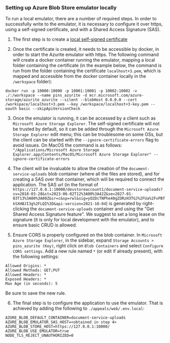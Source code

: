 ### Setting up Azure Blob Store emulator locally

To run a local emulator, there are a number of required steps. In order to successfully write to the emulator, it is necessary to configure it over https, using a self-signed certificate, and with a Shared Access Signature (SAS).

1. The first step is to create a [local self-signed certificate](./self-signed-ssl.md)

2. Once the certificate is created, it needs to be accessible by docker, in order to start the Azurite emulator with https.
   The following command will create a docker container running the emulator, mapping a local folder containing the certificate (in the example below, the command is run from the folder containing the certificate `localhost+3.pem`, which is mapped and accessible from the docker container locally in the `/workspace` folder):

`docker run -p 10000:10000 -p 10001:10001 -p 10002:10002 -v ./:/workspace --name pins_azurite -d mcr.microsoft.com/azure-storage/azurite azurite --silent --blobHost 0.0.0.0 --cert /workspace/localhost+3.pem --key /workspace/localhost+3-key.pem --oauth basic --skipApiVersionCheck`

3. Once the emulator is running, it can be accessed by a client such as `Microsoft Azure Storage Explorer`. The self-signed certificate will not be trusted by default, so it can be added through the `Microsoft Azure Storage Explorer` edit menu; this can be troublesome on some OSs, but the client can be started with the `--ignore-certificate-errors` flag to avoid issues. On MacOS the command is as follows: `"/Applications/Microsoft Azure Storage Explorer.app/Contents/MacOS/Microsoft Azure Storage Explorer" --ignore-certificate-errors`

4. The client will be invaluable to allow the creation of the `document-service-uploads` blob container (where all the files are stored), and for creating a SAS over that container, which will be required to connect the application. The SAS url (in the format of `https://127.0.0.1:10000/devstoreaccount1/document-service-uploads?sv=2018-03-28&st=2023-06-02T12%3A00%3A42Z&se=2027-01-03T13%3A00%3A00Z&sr=c&sp=rwl&sig=yO2DcTNPhe40gZORzH3TGJ%2FUa%2FvPBfkSXHBJI3g%2FLQI%3D&api-version=2021-10-04`) is generated by right-clicking the `document-service-uploads` container and using the "Get Shared Access Signature feature". We suggest to set a long lease on the signature (it is only for local development with the emulator), and to ensure basic CRUD is allowed.

5. Ensure CORS is properly configured on the blob container. In `Microsoft Azure Storage Explorer`, in the sidebar, expand `Storage Accounts > pins_azurite (Key)`, right click on `Blob Containers` and select `Configure CORS settings`. Add a new rule named `*` (or edit if already present), with the following settings:

```
Allowed Origins: *
Allowed Methods: GET;PUT
Allowed Headers: *
Exposed Headers: *
Max Age (in seconds): 5
```

Be sure to save the new rule.

6. The final step is to configure the application to use the emulator. That is achieved by adding the following to `./appeals/web/.env.local`:

```
AZURE_BLOB_DEFAULT_CONTAINER=document-service-uploads
AZURE_BLOB_EMULATOR_SAS_HOST=<obtained in step 4>
AZURE_BLOB_STORE_HOST=https://127.0.0.1:10000/
AZURE_BLOB_USE_EMULATOR=true
NODE_TLS_REJECT_UNAUTHORIZED=0
```
